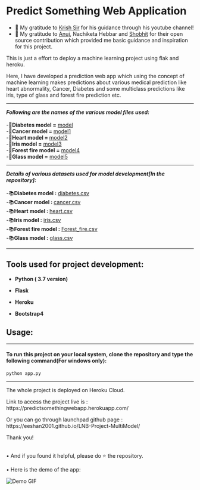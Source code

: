 # Predict Something Web Application

- 👯 My gratitude to [Krish Sir](https://github.com/krishnaik06) for his guidance through his youtube channel!
- 👯 My gratitude to [Anuj](https://github.com/anujvyas?tab=repositories), Nachiketa Hebbar and [Shobhit](https://github.com/shobhitsrivastava-ds) for their open source contribution which provided me basic guidance and inspiration for this project.
<p> This is just a effort to deploy a machine learning project using flak and heroku.</p>
<p>Here, I have developed a prediction web app which using the concept of machine learning makes predictions about various medical prediction like heart abnormality, Cancer, Diabetes and some multiclass predictions like iris, type of glass and forest fire prediction etc.</p>

<hr>

_**Following are the names of the various model files used:**_
<br>
<br>
-📕<b>Diabetes model =</b>  [model](https://github.com/Eeshan2001/LNB-Project-MultiModel/blob/main/model.py) 
<br>
-📕<b>Cancer model = </b>  [model1](https://github.com/Eeshan2001/LNB-Project-MultiModel/blob/main/model1.py)
<br>
-📕<b>Heart model = </b>  [model2](https://github.com/Eeshan2001/LNB-Project-MultiModel/blob/main/model2.py)
<br>
-📕<b>Iris model =</b> [model3](https://github.com/Eeshan2001/LNB-Project-MultiModel/blob/main/model3.py) 
<br>
-📕<b>Forest fire model =</b> [model4](https://github.com/Eeshan2001/LNB-Project-MultiModel/blob/main/model4.py)
<br>
-📕<b>Glass model =</b> [model5](https://github.com/Eeshan2001/LNB-Project-MultiModel/blob/main/model5.py)

<hr>

_**Details of various datasets used for model development[In the repository]:**_
<br>
<br>
-📚<b>Diabetes model :</b>  [diabetes.csv](https://github.com/Eeshan2001/LNB-Project-MultiModel/blob/main/data/diabetes.csv) 
<br>
-📚<b>Cancer model : </b>  [cancer.csv](https://github.com/Eeshan2001/LNB-Project-MultiModel/blob/main/data/cancer.csv)
<br>
-📚<b>Heart model : </b>  [heart.csv](https://github.com/Eeshan2001/LNB-Project-MultiModel/blob/main/data/heart.csv)
<br>
-📚<b>Iris model :</b> [iris.csv](https://github.com/Eeshan2001/LNB-Project-MultiModel/blob/main/data/iris.csv) 
<br>
-📚<b>Forest fire model :</b> [Forest_fire.csv](https://github.com/Eeshan2001/LNB-Project-MultiModel/blob/main/data/Forest_fire.csv)
<br>
-📚<b>Glass model :</b> [glass.csv](https://github.com/Eeshan2001/LNB-Project-MultiModel/blob/main/data/glass.csv)

<hr>

## Tools used for project development: 
<ul>
<li><p><b>Python ( 3.7 version)</b></p></li>
<li><p><b>Flask</b></p></li>
<li><p><b>Heroku</b></p></li>
<li><p><b>Bootstrap4</b></p></li>
</ul>

## Usage:
<hr>
 <h4> To run this project on your local system, clone the repository and type the following command(For windows only): </h3>
 
 ```
 python app.py
 ```
  
  <hr>
  
  <p> The whole project is deployed on Heroku Cloud.
  
 <p> Link to access the project live is : https://predictsomethingwebapp.herokuapp.com/ </p>
 <p> Or you can go through launchpad github page : https://eeshan2001.github.io/LNB-Project-MultiModel/</p>
  <p> Thank you!</p><br/>
 •  And if you found it helpful, please do ⭐ the repository.
 
 •  Here is the demo of the app:
  
  ![Demo GIF](https://github.com/Eeshan2001/LNB-Project-MultiModel/blob/main/templates/static/img/demonstration.gif)
  
  
